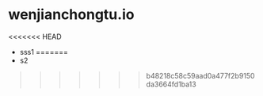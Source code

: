 # wenjianchongtu.io
<<<<<<< HEAD
* sss1
=======
* s2
>>>>>>> b48218c58c59aad0a477f2b9150da3664fd1ba13
